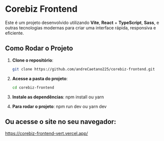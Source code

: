 # Corebiz Frontend

Este é um projeto desenvolvido utilizando **Vite**, **React** + **TypeScript**, **Sass**, e outras tecnologias modernas para criar uma interface rápida, responsiva e eficiente.

## Como Rodar o Projeto

1. **Clone o repositório**:
   ```bash
   git clone https://github.com/andreCaetano225/corebiz-frontend.git

2. **Acesse a pasta do projeto**:
   ```bash
   cd corebiz-frontend

3. **Instale as dependências**:
   npm install ou yarn

4. **Para rodar o projeto**:
   npm run dev ou yarn dev

## Ou acesse o site no seu navegador: 
   https://corebiz-frontend-vert.vercel.app/
